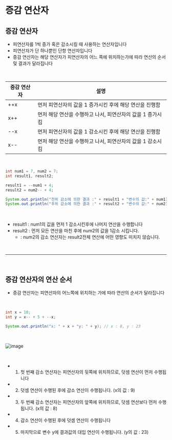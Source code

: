 # 증감 연산자

## 증감 연산자
- 피연산자를 1씩 증가 혹은 감소시킬 때 사용하는 연산자입니다
- 피연산자가 단 하나뿐인 단항 연산자입니다
- 증감 연산자는 해당 연산자가 피연산자의 어느 쪽에 위치하는가에 따라 연산의 순서 및 결과가 달라집니다

<br>

|증감 연산자|설명|
|-----------|----|
|\+\+x|먼저 피연산자의 값을 1 증가시킨 후에 해당 연산을 진행함|
|x\+\+|먼저 해당 연산을 수행하고 나서, 피연산자의 값을 1 증가시킴|
|\-\-x|먼저 피연산자의 값을 1 감소시킨 후에 해당 연산을 진행함|
|x\-\-|먼저 해당 연산을 수행하고 나서, 피연산자의 값을 1 감소시킴|

<br>

```java
int	num1 = 7, num2 = 7;
int	result1, result2;

result1 = --num1 + 4;
result2 = num2-- + 4;

System.out.println("전위 감소에 의한 결과 :" + result1 + "변수의 값:" + num1); // 10,6
System.out.println("후위 감소에 의한 결과 :" + result2 + "변수의 값:" + num2); // 11, 6
```

<br>

- result1 : num1의 값을 먼저 1 감소시킨후에 나머지 연산을 수행합니다
- result2 : 먼저 모든 연산을 마친 후에 num2의 값을 1감소 시킵니다.
	- : num2의 감소 연산자는 result2전체 연산에 어떤 영향도 미치지 않습니다.

<br>

---

<br>

## 증감 연산자의 연산 순서
- 증감 연산자는 피연산자의 어느쪽에 위치하는 가에 따라 연산의 순서가 달라집니다

<br>

```java
int	x = 10;
int	y = x-- + 5 + --x;

System.out.println("x: " + x + "y: " + y); // x : 8, y : 23
```

<br>

![image](https://github.com/Milky0929/TIL_Java/assets/138620137/607c0e95-ab91-4e94-98b9-c3d0bf4a76c2)

<br>

- 1. 첫 번째 감소 연산자는 피연산자의 뒷쪽에 위치하므로, 덧셈 연산이 먼저 수행됩니다
- 2. 덧셈 연산이 수행된 후에 감소 연산이 수행됩니다. (x의 값 : 9)
- 3. 두 번째 감소 연산자는 피연산자의 앞쪽에 위치하므로, 덧셈 연산보다 먼저 수행됩니다. (x의 값 : 8)
- 4. 감소 연산이 수행된 후에 덧셈 연산이 수행됩니다
- 5. 마지막으로 변수 y에 결과값의 대입 연산이 수행됩니다. (y의 값 : 23)

